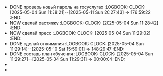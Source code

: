 - DONE проверь новый пароль на госуслугах
  :LOGBOOK:
  CLOCK: [2025-05-04 Sun 11:28:21]--[2025-05-11 Sun 20:27:43] =>  176:59:22
  :END:
- NOW сделай растяжку
  :LOGBOOK:
  CLOCK: [2025-05-04 Sun 11:28:42]
  :END:
- NOW сделай пресс
  :LOGBOOK:
  CLOCK: [2025-05-04 Sun 11:29:02]
  :END:
- DONE сделай отжимания
  :LOGBOOK:
  CLOCK: [2025-05-04 Sun 11:29:14]--[2025-05-10 Sat 15:59:01] =>  148:29:47
  :END:
- DONE составь план обучения 
  :LOGBOOK:
  CLOCK: [2025-05-04 Sun 11:29:27]--[2025-05-04 Sun 11:29:31] =>  00:00:04
  :END:
-
-